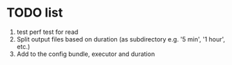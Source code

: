  # TODO list
 
1. test perf test for read
2. Split output files based on duration (as subdirectory e.g. '5 min', '1 hour', etc.)
3. Add to the config bundle, executor and duration